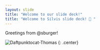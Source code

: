 ```yaml
---
layout: slide
title: "Welcome to our slide deck!"
title: "Welcome to Silvis slide deck! 💯 "
---
```


Greetings from @sburger!

![Daftpunktocat-Thomas](https://octodex.github.com/images/daftpunktocat-thomas.gif)
{: .center}
